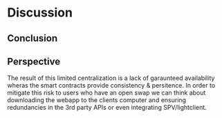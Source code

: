 # Discussion

## Conclusion

## Perspective

The result of this limited centralization is a lack of garaunteed availability wheras the smart contracts provide consistency & persitence. In order to mitigate this risk to users who have an open swap we can think about downloading the webapp to the clients computer and ensuring redundancies in the 3rd party APIs or even integrating SPV/lightclient.


